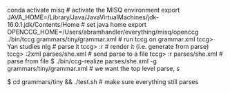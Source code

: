 conda activate misq  # activate the MISQ environment
export JAVA_HOME=/Library/Java/JavaVirtualMachines/jdk-16.0.1.jdk/Contents/Home # set java home
export OPENCCG_HOME=/Users/abramhandler/everything/misq/openccg
./bin/tccg grammars/tiny/grammar.xml # run tccg on grammar.xml
tccg> Yan studies nlg # parse it
tccg> :r # render it (i.e. generate from parse)
tccg> :2xml parses/she.xml # send parse to a file
tccg> :r parses/she.xml # parse from file
$ ./bin/ccg-realize parses/she.xml -g grammars/tiny/grammar.xml # we want the top level parse, $s$

$ cd grammars/tiny && ./test.sh # make sure everything still parses
